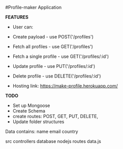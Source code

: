 #Profile-maker Application

**FEATURES**
* User can:
* Create payload - use POST('/profiles')
* Fetch all profiles - use GET('/profiles')
* Fetch a single profile - use GET('/profiles/:id')
* Update profile - use PUT('/profiles/:id')
* Delete profile - use DELETE('/profiles/:id')

* Hosting link: https://make-profile.herokuapp.com/

**TODO**
* Set up Mongoose
* Create Schema
* create routes:
                POST,
                GET,
                PUT,
                DELETE,
* Update folder structures


Data contains:
            name
            email
            country


src
    controllers
    database
    nodejs
    routes
    data.js

